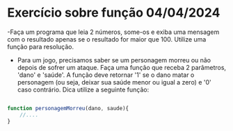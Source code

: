 # Exercício sobre função 04/04/2024

-Faça um programa que leia 2 números, some-os e exiba uma mensagem com o resultado apenas se o resultado for maior que 100. Utilize uma função para resolução.

- Para um jogo, precisamos saber se um personagem morreu ou não depois de sofrer um ataque. Faça uma função que receba 2 parâmetros, 'dano' e 'saúde'. A função deve retornar '1' se o dano matar o personagem (ou seja, deixar sua saúde menor ou igual a zero) e '0' caso contrário. Dica utilize a seguinte função:

```js

function personagemMorreu(dano, saude){
    //....
}
```